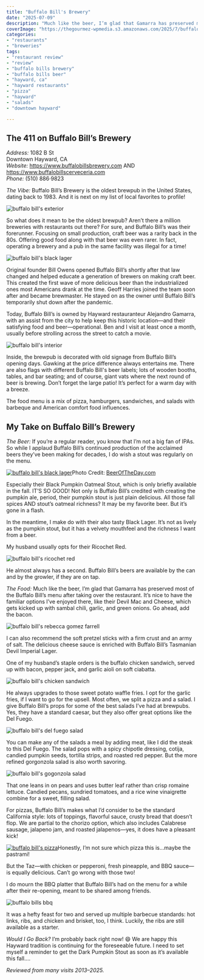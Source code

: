 ```yaml
---
title: "Buffalo Bill's Brewery"
date: "2025-07-09"
description: "Much like the beer, I’m glad that Gamarra has preserved most of the Buffalo Bill’s menu after taking over the restaurant. It’s nice to have the familiar options I’ve enjoyed there, like their Devil Mac and Cheese."
coverImage: "https://thegourmez-wpmedia.s3.amazonaws.com/2025/7/buffalo-bills-front.jpg"
categories:
- "restaurants"
- "breweries"
tags:
- "restaurant review"
- "review"
- "buffalo bills brewery"
- "buffalo bills beer"
- "hayward, ca"
- "hayward restaurants"
- "pizza"
- "hayward"
- "salads"
- "downtown hayward"

---
```

## The 411 on Buffalo Bill’s Brewery

*Address:* 1082 B St\
Downtown Hayward, CA\
*Website:* <https://www.buffalobillsbrewery.com> AND <https://www.buffalobillscerveceria.com>\
*Phone:* (510) 886·9823

*The Vibe:* Buffalo Bill’s Brewery is the oldest brewpub in the United States, dating back to 1983. And it is next on my list of local favorites to profile!

![buffalo bill's exterior](https://thegourmez-wpmedia.s3.amazonaws.com/2025/7/buffalo-bills-front.jpg)

So what does it mean to be the oldest brewpub? Aren’t there a million breweries with restaurants out there? For sure, and Buffalo Bill’s was their forerunner. Focusing on small production, craft beer was a rarity back in the 80s. Offering good food along with that beer was even rarer. In fact, operating a brewery and a pub in the same facility was illegal for a time!

![buffalo bill's black lager](https://thegourmez-wpmedia.s3.amazonaws.com/2025/7/buffalo-bills+(1).jpg)

Original founder Bill Owens opened Buffalo Bill’s shortly after that law changed and helped educate a generation of brewers on making craft beer. This created the first wave of more delicious beer than the industrialized ones most Americans drank at the time. Geoff Harries joined the team soon after and became brewmaster. He stayed on as the owner until Buffalo Bill’s temporarily shut down after the pandemic.

Today, Buffalo Bill’s is owned by Hayward restauranteur Alejandro Gamarra, with an assist from the city to help keep this historic location—and their satisfying food and beer—operational. Ben and I visit at least once a month, usually before strolling across the street to catch a movie.

![buffalo bill's interior](https://thegourmez-wpmedia.s3.amazonaws.com/2025/7/buffalo-bills+(9).jpg)

Inside, the brewpub is decorated with old signage from Buffalo Bill’s opening days. Gawking at the price difference always entertains me. There are also flags with different Buffalo Bill's beer labels; lots of wooden booths, tables, and bar seating; and of course, giant vats where the next round of beer is brewing. Don’t forget the large patio! It’s perfect for a warm day with a breeze.

The food menu is a mix of pizza, hamburgers, sandwiches, and salads with barbeque and American comfort food influences.

## My Take on Buffalo Bill’s Brewery

*The Beer:* If you’re a regular reader, you know that I’m not a big fan of IPAs. So while I applaud Buffalo Bill’s continued production of the acclaimed beers they’ve been making for decades, I do wish a stout was regularly on the menu.

<div class="caption">

[![buffalo bill's black lager](https://thegourmez-wpmedia.s3.amazonaws.com/2025/7/black-pumpkin-stout.jpg)](https://thegourmez-wpmedia.s3.amazonaws.com/2025/7/black-pumpkin-stout.jpg)Photo Credit: [BeerOfTheDay.com](https://www.beeroftheday.com/beer/black-pumpkin)</div>

Especially their Black Pumpkin Oatmeal Stout, which is only briefly available in the fall. IT’S SO GOOD! Not only is Buffalo Bill’s credited with creating the pumpkin ale, period, their pumpkin stout is just plain delicious. All those fall spices AND stout’s oatmeal richness? It may be my favorite beer. But it’s gone in a flash.

In the meantime, I make do with their also tasty Black Lager. It’s not as lively as the pumpkin stout, but it has a velvety mouthfeel and the richness I want from a beer.

My husband usually opts for their Ricochet Red.

![buffalo bill's ricochet red](https://thegourmez-wpmedia.s3.amazonaws.com/2025/7/buffalo-bills+(6).jpg)

He almost always has a second. Buffalo Bill’s beers are available by the can and by the growler, if they are on tap.

*The Food:* Much like the beer, I’m glad that Gamarra has preserved most of the Buffalo Bill’s menu after taking over the restaurant. It’s nice to have the familiar options I’ve enjoyed there, like their Devil Mac and Cheese, which gets kicked up with sambal chili, garlic, and green onions. Go ahead, add the bacon.

![buffalo bill's rebecca gomez farrell](https://thegourmez-wpmedia.s3.amazonaws.com/2025/7/buffalo-bills+(8).jpg)

I can also recommend the soft pretzel sticks with a firm crust and an army of salt. The delicious cheese sauce is enriched with Buffalo Bill’s Tasmanian Devil Imperial Lager.

One of my husband’s staple orders is the buffalo chicken sandwich, served up with bacon, pepper jack, and garlic aioli on soft ciabatta.

![buffalo bill's chicken sandwich](https://thegourmez-wpmedia.s3.amazonaws.com/2025/7/buffalo-bills+(12).jpg)

He always upgrades to those sweet potato waffle fries. I opt for the garlic fries, if I want to go for the upsell. Most often, we split a pizza and a salad. I give Buffalo Bill’s props for some of the best salads I’ve had at brewpubs. Yes, they have a standard caesar, but they also offer great options like the Del Fuego.

![buffalo bill's del fuego salad](https://thegourmez-wpmedia.s3.amazonaws.com/2025/7/buffalo-bills+(2).jpg)

You can make any of the salads a meal by adding meat, like I did the steak to this Del Fuego. The salad pops with a spicy chipotle dressing, cotija, candied pumpkin seeds, tortilla strips, and roasted red pepper. But the more refined gorgonzola salad is also worth savoring.

![buffalo bill's gogonzola salad](https://thegourmez-wpmedia.s3.amazonaws.com/2025/7/buffalo-bills+(11).jpg)

That one leans in on pears and uses butter leaf rather than crisp romaine lettuce. Candied pecans, sundried tomatoes, and a rice wine vinaigrette combine for a sweet, filling salad.

For pizzas, Buffalo Bill’s makes what I’d consider to be the standard California style: lots of toppings, flavorful sauce, crusty bread that doesn’t flop. We are partial to the chorizo option, which also includes Calabrese sausage, jalapeno jam, and roasted jalapenos—yes, it does have a pleasant kick!

<div class="caption">

[![buffalo bill's pizza](https://thegourmez-wpmedia.s3.amazonaws.com/2025/7/buffalo-bills+(4).jpg)](https://thegourmez-wpmedia.s3.amazonaws.com/2025/7/buffalo-bills+(4).jpg)Honestly, I’m not sure which pizza this is…maybe the pastrami!</div>

But the Taz—with chicken or pepperoni, fresh pineapple, and BBQ sauce—is equally delicious. Can’t go wrong with those two!

I do mourn the BBQ platter that Buffalo Bill’s had on the menu for a while after their re-opening, meant to be shared among friends.

![buffalo bills bbq](https://thegourmez-wpmedia.s3.amazonaws.com/2025/7/buffalo-bills+(5).jpg)

It was a hefty feast for two and served up multiple barbecue standards: hot links, ribs, and chicken and brisket, too, I think. Luckily, the ribs are still available as a starter.

*Would I Go Back?* I’m probably back right now! 😄 We are happy this Hayward tradition is continuing for the foreseeable future. I need to set myself a reminder to get the Dark Pumpkin Stout as soon as it’s available this fall….

*Reviewed from many visits 2013–2025.*
